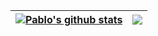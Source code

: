 | <a href="https://github.com/anuraghazra/github-readme-stats"><img align="center" src="https://github-readme-stats.vercel.app/api?username=pgonzalezhip&show_icons=true&include_all_commits=true&theme=dark&hide_border=true" alt="Pablo's github stats" /></a> | <a href="https://github.com/anuraghazra/github-readme-stats"><img align="center" src="https://github-readme-stats.vercel.app/api/top-langs/?username=pgonzalezhip&layout=compact&theme=dark&hide_border=true" /></a> |
| ------------- | ------------- |
